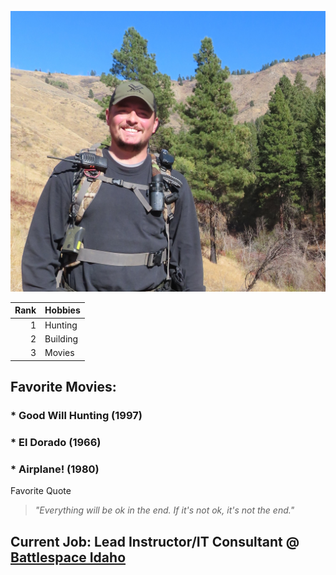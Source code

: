![image/IMG_1782.JPG](https://github.com/BoboGumb98/BoboGumb98.github.io/blob/main/image/IMG_1782.JPG?raw=true)

| Rank | Hobbies |
|-----:|---------------|
|     1|   Hunting     |
|     2|   Building     |
|     3|   Movies     |


## Favorite Movies:
### * Good Will Hunting (1997)
### * El Dorado (1966)
### * Airplane! (1980)


Favorite Quote
> *"Everything will be ok in the end. If it's not ok, it's not the end."*

## Current Job: Lead Instructor/IT Consultant @ [Battlespace Idaho](https://battlespaceidaho.com)
